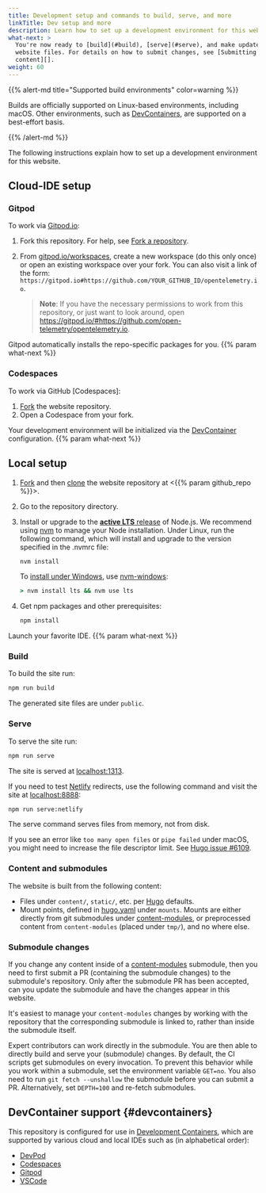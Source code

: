```yaml
---
title: Development setup and commands to build, serve, and more
linkTitle: Dev setup and more
description: Learn how to set up a development environment for this website.
what-next: >
  You're now ready to [build](#build), [serve](#serve), and make updates to
  website files. For details on how to submit changes, see [Submitting
  content][].
weight: 60
---
```


{{% alert-md title="Supported build environments" color=warning %}}

Builds are officially supported on Linux-based environments, including macOS.
Other environments, such as [DevContainers](#devcontainers), are supported on a
best-effort basis.

{{% /alert-md %}}

The following instructions explain how to set up a development environment for
this website.

## Cloud-IDE setup

### Gitpod

To work via [Gitpod.io]:

1.  Fork this repository. For help, see [Fork a repository][fork].
2.  From [gitpod.io/workspaces], create a new workspace (do this only once) or
    open an existing workspace over your fork. You can also visit a link of the
    form:
    `https://gitpod.io#https://github.com/YOUR_GITHUB_ID/opentelemetry.io`.

    > **Note**: If you have the necessary permissions to work from this
    > repository, or just want to look around, open
    > <https://gitpod.io/#https://github.com/open-telemetry/opentelemetry.io>.

Gitpod automatically installs the repo-specific packages for you.
{{% param what-next %}}

### Codespaces

To work via GitHub [Codespaces]:

1. [Fork] the website repository.
2. Open a Codespace from your fork.

Your development environment will be initialized via the
[DevContainer](#devcontainers) configuration. {{% param what-next %}}

## Local setup

1.  [Fork] and then [clone] the website repository at
    <{{% param github_repo %}}>.
2.  Go to the repository directory.
3.  Install or upgrade to the [**active LTS** release][nodejs-rel] of Node.js.
    We recommend using [nvm] to manage your Node installation. Under Linux, run
    the following command, which will install and upgrade to the version
    specified in the .nvmrc file:

    ```sh
    nvm install
    ```

    To [install under Windows][nodejs-win], use [nvm-windows]:

    ```cmd
    > nvm install lts && nvm use lts
    ```

4.  Get npm packages and other prerequisites:

    ```sh
    npm install
    ```

Launch your favorite IDE. {{% param what-next %}}

### Build

To build the site run:

```sh
npm run build
```

The generated site files are under `public`.

### Serve

To serve the site run:

```sh
npm run serve
```

The site is served at [localhost:1313].

If you need to test [Netlify] redirects, use the following command and visit the
site at [localhost:8888]:

```sh
npm run serve:netlify
```

The serve command serves files from memory, not from disk.

If you see an error like `too many open files` or `pipe failed` under macOS, you
might need to increase the file descriptor limit. See
[Hugo issue #6109](https://github.com/gohugoio/hugo/issues/6109).

### Content and submodules

The website is built from the following content:

- Files under `content/`, `static/`, etc. per [Hugo] defaults.
- Mount points, defined in [hugo.yaml] under `mounts`. Mounts are either
  directly from git submodules under [content-modules], or preprocessed content
  from `content-modules` (placed under `tmp/`), and no where else.

[hugo.yaml]:
  https://github.com/open-telemetry/opentelemetry.io/blob/main/hugo.yaml
[content-modules]:
  https://github.com/open-telemetry/opentelemetry.io/tree/main/content-modules

### Submodule changes

If you change any content inside of a [content-modules] submodule, then you need
to first submit a PR (containing the submodule changes) to the submodule's
repository. Only after the submodule PR has been accepted, can you update the
submodule and have the changes appear in this website.

It's easiest to manage your `content-modules` changes by working with the
repository that the corresponding submodule is linked to, rather than inside the
submodule itself.

Expert contributors can work directly in the submodule. You are then able to
directly build and serve your (submodule) changes. By default, the CI scripts
get submodules on every invocation. To prevent this behavior while you work
within a submodule, set the environment variable `GET=no`. You also need to run
`git fetch --unshallow` the submodule before you can submit a PR. Alternatively,
set `DEPTH=100` and re-fetch submodules.

## DevContainer support {#devcontainers}

This repository is configured for use in [Development
Containers][devcontainers], which are supported by various cloud and local IDEs
such as (in alphabetical order):

- [DevPod](https://devpod.sh/docs/developing-in-workspaces/devcontainer-json)
- [Codespaces](https://docs.github.com/en/codespaces/setting-up-your-project-for-codespaces/adding-a-dev-container-configuration/introduction-to-dev-containers#about-dev-containers)
- [Gitpod][gitpod.io]
- [VSCode](https://code.visualstudio.com/docs/devcontainers/containers#_installation)

[clone]:
  https://docs.github.com/en/repositories/creating-and-managing-repositories/cloning-a-repository
[devcontainers]: https://containers.dev/
[fork]: https://docs.github.com/en/get-started/quickstart/fork-a-repo
[gitpod.io]: https://gitpod.io
[gitpod.io/workspaces]: https://gitpod.io/workspaces
[hugo]: https://gohugo.io
[localhost:1313]: http://localhost:1313
[localhost:8888]: http://localhost:8888
[netlify]: https://netlify.com
[nodejs-rel]: https://nodejs.org/en/about/previous-releases
[nodejs-win]:
  https://docs.microsoft.com/en-us/windows/dev-environment/javascript/nodejs-on-windows
[nvm]:
  https://github.com/nvm-sh/nvm/blob/master/README.md#installing-and-updating
[nvm-windows]: https://github.com/coreybutler/nvm-windows

<!-- markdownlint-disable link-image-reference-definitions -->

[Submitting content]: ../pull-requests/
